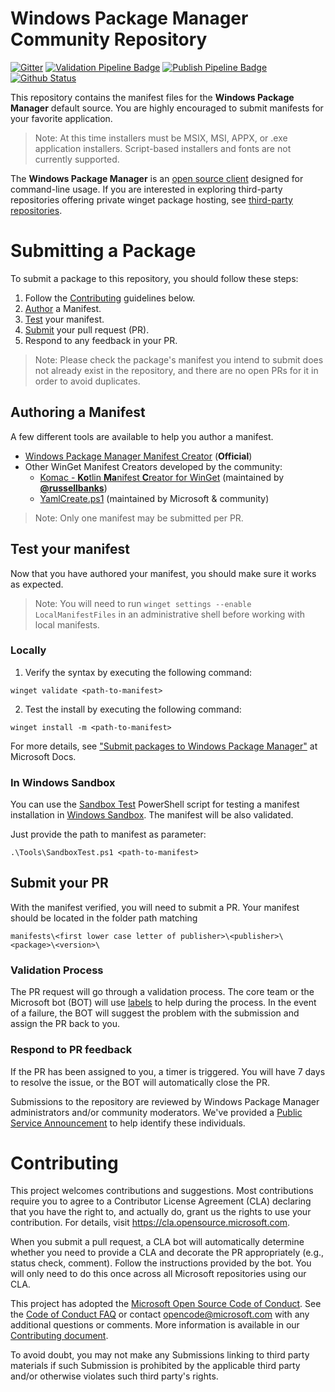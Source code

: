 # Windows Package Manager Community Repository

[![Gitter](https://img.shields.io/gitter/room/Microsoft/winget-pkgs)](https://gitter.im/Microsoft/winget-pkgs)
[![Validation Pipeline Badge](https://img.shields.io/endpoint?url=https://winget-pme.azurefd.net/api/GetServiceComponentStatusBadge?component=ValidationPipeline 'Validation Pipeline Badge')](https://dev.azure.com/ms/winget-pkgs/_build?definitionId=337)
[![Publish Pipeline Badge](https://img.shields.io/endpoint?url=https://winget-pme.azurefd.net/api/GetServiceComponentStatusBadge?component=PublishPipeline 'Publish Pipeline Badge')](https://dev.azure.com/ms/winget-pkgs/_build?definitionId=338)
[![Github Status](https://img.shields.io/endpoint?url=https://api.bittu.eu.org/github-status-badge-endpoint)](https://www.githubstatus.com)

This repository contains the manifest files for the **Windows Package Manager** default source. You are highly encouraged to submit manifests for your favorite application.

> Note: At this time installers must be MSIX, MSI, APPX, or .exe application installers. Script-based installers and fonts are not currently supported.

The **Windows Package Manager** is an [open source client](https://github.com/microsoft/winget-cli) designed for command-line usage. If you are interested in exploring third-party repositories offering private winget package hosting, see [third-party repositories](THIRD_PARTY.md).

# Submitting a Package

To submit a package to this repository, you should follow these steps:

1. Follow the [Contributing](#Contributing) guidelines below.
2. [Author](AUTHORING_MANIFESTS.md) a Manifest.
3. [Test](#test-your-manifest) your manifest.
4. [Submit](#submit-your-pr) your pull request (PR).
5. Respond to any feedback in your PR.

> Note: Please check the package's manifest you intend to submit does not already exist in the repository, and there are no open PRs for it in order to avoid duplicates.

## Authoring a Manifest

A few different tools are available to help you author a manifest.

- [Windows Package Manager Manifest Creator](https://github.com/microsoft/winget-create) (**Official**)
- Other WinGet Manifest Creators developed by the community:
  - [Komac - **Ko**tlin **Ma**nifest **C**reator for WinGet](https://github.com/russellbanks/Komac) (maintained by [**@russellbanks**](https://github.com/russellbanks))
  - [YamlCreate.ps1](doc/tools/YamlCreate.md) (maintained by Microsoft & community)

> Note: Only one manifest may be submitted per PR.

## Test your manifest

Now that you have authored your manifest, you should make sure it works as expected.

> Note: You will need to run `winget settings --enable LocalManifestFiles` in an administrative shell before working with local manifests.

### Locally

1. Verify the syntax by executing the following command:

```
winget validate <path-to-manifest>
```

2. Test the install by executing the following command:

```
winget install -m <path-to-manifest>
```

For more details, see ["Submit packages to Windows Package Manager"](https://docs.microsoft.com/windows/package-manager/package) at Microsoft Docs.

### In Windows Sandbox

You can use the [Sandbox Test](Tools/SandboxTest.ps1) PowerShell script for testing a manifest installation in [Windows Sandbox](https://docs.microsoft.com/windows/security/threat-protection/windows-sandbox/windows-sandbox-overview). The manifest will be also validated.

Just provide the path to manifest as parameter:

```
.\Tools\SandboxTest.ps1 <path-to-manifest>
```

## Submit your PR

With the manifest verified, you will need to submit a PR. Your manifest should be located in the folder path matching

```
manifests\<first lower case letter of publisher>\<publisher>\<package>\<version>\
```

### Validation Process

The PR request will go through a validation process. The core team or the Microsoft bot (BOT) will use [labels](https://docs.microsoft.com/windows/package-manager/package/winget-validation#pull-request-labels) to help during the process. In the event of a failure, the BOT will suggest the problem with the submission and assign the PR back to you.

### Respond to PR feedback

If the PR has been assigned to you, a timer is triggered. You will have 7 days to resolve the issue, or the BOT will automatically close the PR.

Submissions to the repository are reviewed by Windows Package Manager administrators and/or community moderators. We've provided a [Public Service Announcement](https://github.com/microsoft/winget-pkgs/issues/15674) to help identify these individuals.

# Contributing

This project welcomes contributions and suggestions. Most contributions require you to agree to a Contributor License Agreement (CLA) declaring that you have the right to, and actually do, grant us the rights to use your contribution. For details, visit https://cla.opensource.microsoft.com.

When you submit a pull request, a CLA bot will automatically determine whether you need to provide a CLA and decorate the PR appropriately (e.g., status check, comment). Follow the instructions provided by the bot. You will only need to do this once across all Microsoft repositories using our CLA.

This project has adopted the [Microsoft Open Source Code of Conduct](https://opensource.microsoft.com/codeofconduct/).
See the [Code of Conduct FAQ](https://opensource.microsoft.com/codeofconduct/faq/) or
contact [opencode@microsoft.com](mailto:opencode@microsoft.com) with any additional questions or comments. More information is available in our [Contributing document](CONTRIBUTING.md).

To avoid doubt, you may not make any Submissions linking to third party materials if such Submission is prohibited by the applicable third party and/or otherwise violates such third party's rights.

